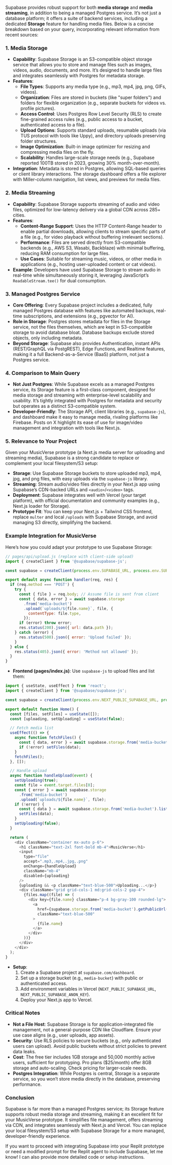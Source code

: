 Supabase provides robust support for both **media storage** and **media streaming**, in addition to being a managed Postgres service. It’s not just a database platform; it offers a suite of backend services, including a dedicated **Storage** feature for handling media files. Below is a concise breakdown based on your query, incorporating relevant information from recent sources:

### 1. Media Storage
- **Capability**: Supabase Storage is an S3-compatible object storage service that allows you to store and manage files such as images, videos, audio, documents, and more. It’s designed to handle large files and integrates seamlessly with Postgres for metadata storage.[](https://supabase.com/storage)[](https://supabase.com/docs/guides/storage)[](https://supabase.com/docs/guides/storage/quickstart)
- **Features**:
  - **File Types**: Supports any media type (e.g., mp3, mp4, jpg, png, GIFs, videos).[](https://supabase.com/docs/guides/storage/quickstart)
  - **Organization**: Files are stored in buckets (like "super folders") and folders for flexible organization (e.g., separate buckets for videos vs. profile pictures).[](https://supabase.com/docs/guides/storage/quickstart)
  - **Access Control**: Uses Postgres Row Level Security (RLS) to create fine-grained access rules (e.g., public access to a bucket, authenticated access to a file).[](https://supabase.com/storage)
  - **Upload Options**: Supports standard uploads, resumable uploads (via TUS protocol with tools like Uppy), and directory uploads preserving folder structures.[](https://supabase.com/docs/guides/storage)[](https://supabase.com/blog/storage-beta)
  - **Image Optimization**: Built-in image optimizer for resizing and compressing media files on the fly.[](https://supabase.com/docs/guides/storage)
  - **Scalability**: Handles large-scale storage needs (e.g., Supabase reported 100TB stored in 2023, growing 30% month-over-month).[](https://x.com/kiwicopple/status/1728071184195997746)
- **Integration**: Metadata is stored in Postgres, allowing SQL-based queries or client library interactions. The storage dashboard offers a file explorer with Miller-column navigation, list views, and previews for media files.[](https://supabase.com/storage)[](https://supabase.com/blog/supabase-storage)

### 2. Media Streaming
- **Capability**: Supabase Storage supports streaming of audio and video files, optimized for low-latency delivery via a global CDN across 285+ cities.[](https://supabase.com/docs/guides/storage)[](https://supabase.com/blog/storage-beta)
- **Features**:
  - **Content-Range Support**: Uses the HTTP Content-Range header to enable partial downloads, allowing clients to stream specific parts of a file (e.g., for video playback without buffering irrelevant sections).[](https://supabase.com/blog/storage-beta)
  - **Performance**: Files are served directly from S3-compatible backends (e.g., AWS S3, Wasabi, Backblaze) with minimal buffering, reducing RAM consumption for large files.[](https://supabase.com/blog/supabase-storage)
  - **Use Cases**: Suitable for streaming music, videos, or other media in applications (e.g., hosting user-uploaded content or cat videos).[](https://supabase.com/blog/storage-beta)
- **Example**: Developers have used Supabase Storage to stream audio in real-time while simultaneously storing it, leveraging JavaScript’s `ReadableStream.tee()` for dual consumption.[](https://x.com/kiwicopple/status/1851730571120251343)

### 3. Managed Postgres Service
- **Core Offering**: Every Supabase project includes a dedicated, fully managed Postgres database with features like automated backups, real-time subscriptions, and extensions (e.g., pgvector for AI).[](https://supabase.com/docs/guides/database/overview)[](https://supabase.com/features/postgres-database)
- **Role in Storage**: Postgres stores metadata for files in the Storage service, not the files themselves, which are kept in S3-compatible storage to avoid database bloat. Database backups exclude stored objects, only including metadata.[](https://supabase.com/docs/guides/database/overview)[](https://supabase.com/docs/guides/storage/quickstart)
- **Beyond Storage**: Supabase also provides Authentication, instant APIs (REST/GraphQL via PostgREST), Edge Functions, and Realtime features, making it a full Backend-as-a-Service (BaaS) platform, not just a Postgres service.[](https://supabase.com/)[](https://x.com/supabase/status/1808248702131147076)

### 4. Comparison to Main Query
- **Not Just Postgres**: While Supabase excels as a managed Postgres service, its Storage feature is a first-class component, designed for media storage and streaming with enterprise-level scalability and usability. It’s tightly integrated with Postgres for metadata and security but operates as a distinct S3-compatible system.[](https://supabase.com/blog/supabase-storage)[](https://supabase.com/docs/guides/getting-started/architecture)
- **Developer-Friendly**: The Storage API, client libraries (e.g., `supabase-js`), and dashboard make it easy to manage media, rivaling platforms like Firebase. Posts on X highlight its ease of use for image/video management and integration with tools like Next.js.[](https://x.com/kiwicopple/status/1728071184195997746)[](https://x.com/dshukertjr/status/1858872277514997965)

### 5. Relevance to Your Project
Given your MusicVerse prototype (a Next.js media server for uploading and streaming media), Supabase is a strong candidate to replace or complement your local filesystem/S3 setup:
- **Storage**: Use Supabase Storage buckets to store uploaded mp3, mp4, jpg, and png files, with easy uploads via the `supabase-js` library.
- **Streaming**: Stream audio/video files directly in your Next.js app using Supabase’s CDN-backed URLs and `<audio>`/`<video>` tags.
- **Deployment**: Supabase integrates well with Vercel (your target platform), with official documentation and community examples (e.g., Next.js loader for Storage).[](https://techcrunch.com/2024/09/25/supabase-a-postgres-centric-developer-platform-raises-80m-series-c/)[](https://x.com/supabase/status/1646142651547230208)
- **Prototype Fit**: You can keep your Next.js + Tailwind CSS frontend, replace `multer` and local `/uploads` with Supabase Storage, and avoid managing S3 directly, simplifying the backend.

### Example Integration for MusicVerse
Here’s how you could adapt your prototype to use Supabase Storage:
```javascript
// pages/api/upload.js (replace with client-side upload)
import { createClient } from '@supabase/supabase-js';

const supabase = createClient(process.env.SUPABASE_URL, process.env.SUPABASE_KEY);

export default async function handler(req, res) {
  if (req.method === 'POST') {
    try {
      const { file } = req.body; // Assume file is sent from client
      const { data, error } = await supabase.storage
        .from('media-bucket')
        .upload(`uploads/${file.name}`, file, {
          contentType: file.type,
        });
      if (error) throw error;
      res.status(200).json({ url: data.path });
    } catch (error) {
      res.status(500).json({ error: 'Upload failed' });
    }
  } else {
    res.status(405).json({ error: 'Method not allowed' });
  }
}
```
- **Frontend (pages/index.js)**: Use `supabase-js` to upload files and list them:
```javascript
import { useState, useEffect } from 'react';
import { createClient } from '@supabase/supabase-js';

const supabase = createClient(process.env.NEXT_PUBLIC_SUPABASE_URL, process.env.NEXT_PUBLIC_SUPABASE_ANON_KEY);

export default function Home() {
  const [files, setFiles] = useState([]);
  const [uploading, setUploading] = useState(false);

  // Fetch media list
  useEffect(() => {
    async function fetchFiles() {
      const { data, error } = await supabase.storage.from('media-bucket').list('uploads');
      if (!error) setFiles(data);
    }
    fetchFiles();
  }, []);

  // Handle upload
  async function handleUpload(event) {
    setUploading(true);
    const file = event.target.files[0];
    const { error } = await supabase.storage
      .from('media-bucket')
      .upload(`uploads/${file.name}`, file);
    if (!error) {
      const { data } = await supabase.storage.from('media-bucket').list('uploads');
      setFiles(data);
    }
    setUploading(false);
  }

  return (
    <div className="container mx-auto p-6">
      <h1 className="text-2xl font-bold mb-4">MusicVerse</h1>
      <input
        type="file"
        accept=".mp3,.mp4,.jpg,.png"
        onChange={handleUpload}
        className="mb-4"
        disabled={uploading}
      />
      {uploading && <p className="text-blue-500">Uploading...</p>}
      <div className="grid grid-cols-1 md:grid-cols-2 gap-4">
        {files.map((file) => (
          <div key={file.name} className="p-4 bg-gray-100 rounded-lg">
            <a
              href={supabase.storage.from('media-bucket').getPublicUrl(`uploads/${file.name}`).data.publicUrl}
              className="text-blue-500"
            >
              {file.name}
            </a>
          </div>
        ))}
      </div>
    </div>
  );
}
```
- **Setup**:
  1. Create a Supabase project at `supabase.com/dashboard`.
  2. Set up a storage bucket (e.g., `media-bucket`) with public or authenticated access.
  3. Add environment variables in Vercel (`NEXT_PUBLIC_SUPABASE_URL`, `NEXT_PUBLIC_SUPABASE_ANON_KEY`).
  4. Deploy your Next.js app to Vercel.

### Critical Notes
- **Not a File Host**: Supabase Storage is for application-integrated file management, not a general-purpose CDN like Cloudflare. Ensure your use case aligns (e.g., user uploads, app assets).[](https://supabase.com/blog/supabase-storage)
- **Security**: Use RLS policies to secure buckets (e.g., only authenticated users can upload). Avoid public buckets without strict policies to prevent data leaks.[](https://supabase.com/blog/storage-beta)
- **Cost**: The free tier includes 1GB storage and 50,000 monthly active users, sufficient for prototyping. Pro plans ($25/month) offer 8GB storage and auto-scaling. Check pricing for larger-scale needs.[](https://www.bytebase.com/blog/neon-vs-supabase/)
- **Postgres Integration**: While Postgres is central, Storage is a separate service, so you won’t store media directly in the database, preserving performance.[](https://supabase.com/docs/guides/database/overview)

### Conclusion
Supabase is far more than a managed Postgres service; its Storage feature supports robust media storage and streaming, making it an excellent fit for your MusicVerse prototype. It simplifies file management, offers streaming via CDN, and integrates seamlessly with Next.js and Vercel. You can replace your local filesystem/S3 setup with Supabase Storage for a more managed, developer-friendly experience.

If you want to proceed with integrating Supabase into your Replit prototype or need a modified prompt for the Replit agent to include Supabase, let me know! I can also provide more detailed code or setup instructions.
